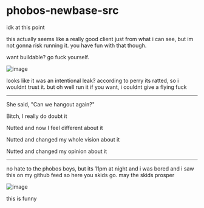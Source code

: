 # phobos-newbase-src
idk at this point

this actually seems like a really good client just from what i can see, but im not gonna risk running it. you have fun with that though.

want buildable? go fuck yourself.

![image](https://user-images.githubusercontent.com/57580886/144975397-3b4a9053-495f-498a-a00d-d4271ffc185c.png)

looks like it was an intentional leak? according to perry its ratted, so i wouldnt trust it. but oh well run it if you want, i couldnt give a flying fuck

---

She said, "Can we hangout again?"

Bitch, I really do doubt it

Nutted and now I feel different about it

Nutted and changed my whole vision about it

Nutted and changed my opinion about it

---

no hate to the phobos boys, but its 11pm at night and i was bored and i saw this on my github feed so here you skids go. may the skids prosper


![image](https://user-images.githubusercontent.com/57580886/144975768-ce0cd6f6-474b-42e9-a9f7-eda29e1d15db.png)

this is funny
